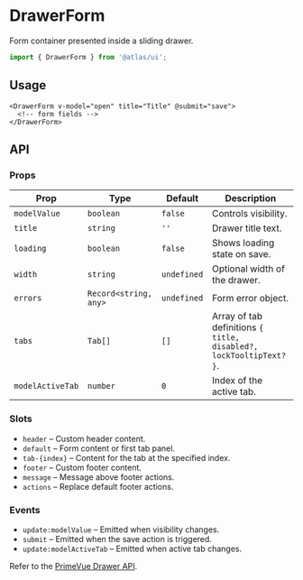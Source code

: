# DrawerForm

Form container presented inside a sliding drawer.

```ts
import { DrawerForm } from '@atlas/ui';
```

## Usage

```vue
<DrawerForm v-model="open" title="Title" @submit="save">
  <!-- form fields -->
</DrawerForm>
```

## API

### Props
| Prop | Type | Default | Description |
| ---- | ---- | ------- | ----------- |
| `modelValue` | `boolean` | `false` | Controls visibility. |
| `title` | `string` | `''` | Drawer title text. |
| `loading` | `boolean` | `false` | Shows loading state on save. |
| `width` | `string` | `undefined` | Optional width of the drawer. |
| `errors` | `Record<string, any>` | `undefined` | Form error object. |
| `tabs` | `Tab[]` | `[]` | Array of tab definitions `{ title, disabled?, lockTooltipText? }`. |
| `modelActiveTab` | `number` | `0` | Index of the active tab. |

### Slots
- `header` – Custom header content.
- `default` – Form content or first tab panel.
- `tab-{index}` – Content for the tab at the specified index.
- `footer` – Custom footer content.
- `message` – Message above footer actions.
- `actions` – Replace default footer actions.

### Events
- `update:modelValue` – Emitted when visibility changes.
- `submit` – Emitted when the save action is triggered.
- `update:modelActiveTab` – Emitted when active tab changes.

Refer to the [PrimeVue Drawer API](https://primevue.org/drawer/#api).
